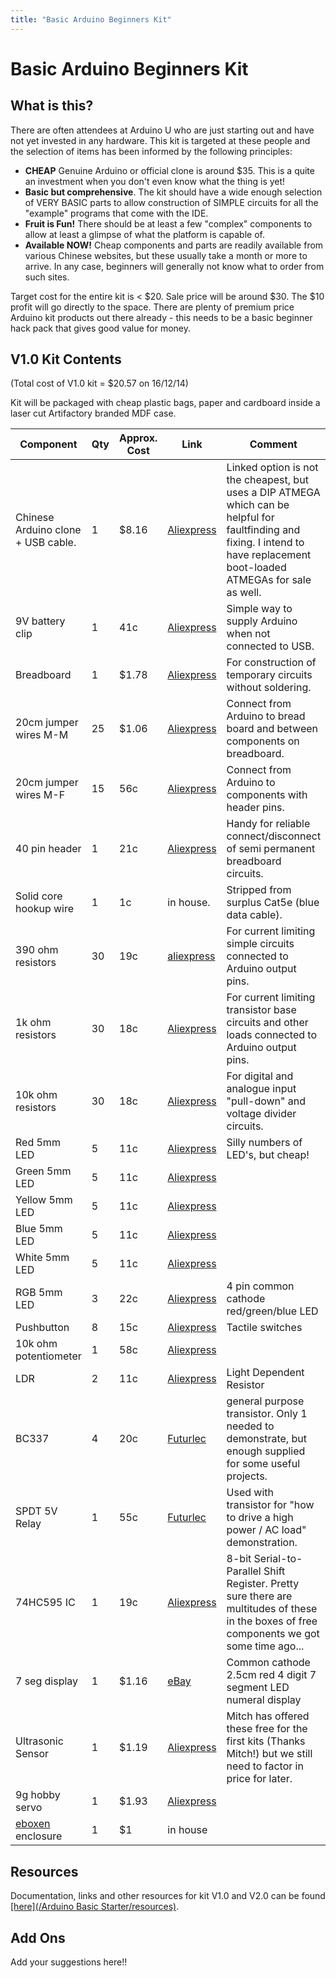 ```yaml
---
title: "Basic Arduino Beginners Kit"
---
```

# Basic Arduino Beginners Kit

## What is this?

There are often attendees at Arduino U who are just starting out and have not yet invested in any hardware. This kit is targeted at these people and the selection of items has been informed by the following principles:

-   **CHEAP** Genuine Arduino or official clone is around \$35. This is a quite an investment when you don't even know what the thing is yet!
-   **Basic but comprehensive**. The kit should have a wide enough selection of VERY BASIC parts to allow construction of SIMPLE circuits for all the "example" programs that come with the IDE.
-   **Fruit is Fun!** There should be at least a few "complex" components to allow at least a glimpse of what the platform is capable of.
-   **Available NOW!** Cheap components and parts are readily available from various Chinese websites, but these usually take a month or more to arrive. In any case, beginners will generally not know what to order from such sites.

Target cost for the entire kit is \< \$20. Sale price will be around \$30. The \$10 profit will go directly to the space. There are plenty of premium price Arduino kit products out there already - this needs to be a basic beginner hack pack that gives good value for money.

## V1.0 Kit Contents

(Total cost of V1.0 kit = \$20.57 on 16/12/14)

Kit will be packaged with cheap plastic bags, paper and cardboard inside a laser cut Artifactory branded MDF case.

| Component                            | Qty | Approx. Cost | Link                                                                                                                                                                                | Comment                                                                                                                                                                       |
|--------------------------------------|-----|--------------|-------------------------------------------------------------------------------------------------------------------------------------------------------------------------------------|-------------------------------------------------------------------------------------------------------------------------------------------------------------------------------|
| Chinese Arduino clone + USB cable.   | 1   | \$8.16       | [Aliexpress](http://www.aliexpress.com/item/Freeshipping-5sets-lot-UNO-R3-MEGA328P-ATMEGA16U2-for-Arduino-Compatible/1869681027.html)                                               | Linked option is not the cheapest, but uses a DIP ATMEGA which can be helpful for faultfinding and fixing. I intend to have replacement boot-loaded ATMEGAs for sale as well. |
| 9V battery clip                      | 1   | 41c          | [Aliexpress](http://www.aliexpress.com/item/Fast-shipping-UNO-R3-9V-Battery-Connector-9V-battery-clip-for-arduino-10pcs-lot-in-stock/1740915241.html)                               | Simple way to supply Arduino when not connected to USB.                                                                                                                       |
| Breadboard                           | 1   | \$1.78       | [Aliexpress](http://www.aliexpress.com/item/Free-Shipping-10pcs-Quality-mini-bread-board-breadboard-8-5CM-x-5-5CM-400-holes/1654282544.html)                                        | For construction of temporary circuits without soldering.                                                                                                                     |
| 20cm jumper wires M-M                | 25  | \$1.06       | [Aliexpress](http://www.aliexpress.com/item/Free-Shipping-400pcs-dupont-cable-jumper-wire-dupont-line-male-to-male-dupont-line-2-54MM/1886302509.html)                              | Connect from Arduino to bread board and between components on breadboard.                                                                                                     |
| 20cm jumper wires M-F                | 15  | 56c          | [Aliexpress](http://www.aliexpress.com/item/Free-Shipping-400pcs-dupont-cable-jumper-wire-dupont-line-male-to-female-dupont-line-2-54MM/1886265831.html)                            | Connect from Arduino to components with header pins.                                                                                                                          |
| 40 pin header                        | 1   | 21c          | [Aliexpress](http://www.aliexpress.com/item/40-pcs-40-Pin-2-54-mm-Male-Single-Row-Pin-Header-Strip-PCB-Free-Shipping/509414969.html)                                                | Handy for reliable connect/disconnect of semi permanent breadboard circuits.                                                                                                  |
| Solid core hookup wire               | 1   | 1c           | in house.                                                                                                                                                                           | Stripped from surplus Cat5e (blue data cable).                                                                                                                                |
| 390 ohm resistors                    | 30  | 19c          | [aliexpress](http://www.aliexpress.com/item/Free-Shipping-1000PCS-1-4W-Watt-390-ohm-390R-Metal-Film-Resistor-0-25W-1-ROHS/1880213747.html)                                          | For current limiting simple circuits connected to Arduino output pins.                                                                                                        |
| 1k ohm resistors                     | 30  | 18c          | [Aliexpress](http://www.aliexpress.com/item/Free-Shipping-1000pcs-1-4w-Metal-Film-Resistors-1K-ohm-1/1846207977.html)                                                               | For current limiting transistor base circuits and other loads connected to Arduino output pins.                                                                               |
| 10k ohm resistors                    | 30  | 18c          | [Aliexpress](http://www.aliexpress.com/item/Free-Shipping-1000pcs-1-4w-Metal-Film-Resistors-10K-ohm-1/1846193327.html)                                                              | For digital and analogue input "pull-down" and voltage divider circuits.                                                                                                      |
| Red 5mm LED                          | 5   | 11c          | [Aliexpress](http://www.aliexpress.com/item/Free-Shipping-500pcs-lot-5MM-LED-KIT-red-yellow-white-green-blue-led-diode-Water-Clear/1881759260.html)                                 | Silly numbers of LED's, but cheap!                                                                                                                                            |
| Green 5mm LED                        | 5   | 11c          | [Aliexpress](http://www.aliexpress.com/item/Free-Shipping-500pcs-lot-5MM-LED-KIT-red-yellow-white-green-blue-led-diode-Water-Clear/1881759260.html)                                 |                                                                                                                                                                               |
| Yellow 5mm LED                       | 5   | 11c          | [Aliexpress](http://www.aliexpress.com/item/Free-Shipping-500pcs-lot-5MM-LED-KIT-red-yellow-white-green-blue-led-diode-Water-Clear/1881759260.html)                                 |                                                                                                                                                                               |
| Blue 5mm LED                         | 5   | 11c          | [Aliexpress](http://www.aliexpress.com/item/Free-Shipping-500pcs-lot-5MM-LED-KIT-red-yellow-white-green-blue-led-diode-Water-Clear/1881759260.html)                                 |                                                                                                                                                                               |
| White 5mm LED                        | 5   | 11c          | [Aliexpress](http://www.aliexpress.com/item/Free-Shipping-500pcs-lot-5MM-LED-KIT-red-yellow-white-green-blue-led-diode-Water-Clear/1881759260.html)                                 |                                                                                                                                                                               |
| RGB 5mm LED                          | 3   | 22c          | [Aliexpress](http://www.aliexpress.com/item/Free-shipping-100pcs-lot-LED-5mm-RGB-Common-Anode-Common-Cathode-4Pin-Tri-Color-Emitting-Diodes/1569358580.html)                        | 4 pin common cathode red/green/blue LED                                                                                                                                       |
| Pushbutton                           | 8   | 15c          | [Aliexpress](http://www.aliexpress.com/item/100pcs-Tactile-Push-Button-Switch-Momentary-Tact-6x6x5mm-DIP-Through-Hole-4pin/1582090411.html)                                         | Tactile switches                                                                                                                                                              |
| 10k ohm potentiometer                | 1   | 58c          | [Aliexpress](http://www.aliexpress.com/item/10K-OHM-Linear-Taper-Potentiometer-Pot-B10K-10PCS/517986795.html)                                                                       |                                                                                                                                                                               |
| LDR                                  | 2   | 11c          | [Aliexpress](http://www.aliexpress.com/item/Free-Shipping-50-x-5528-Light-Dependent-Resistor-LDR-5MM-Photoresistor-wholesale-and-retail-Photoconductive-resistance/1882884848.html) | Light Dependent Resistor                                                                                                                                                      |
| BC337                                | 4   | 20c          | [Futurlec](http://www.futurlec.com.au/Components.jsp)                                                                                                                               | general purpose transistor. Only 1 needed to demonstrate, but enough supplied for some useful projects.                                                                       |
| SPDT 5V Relay                        | 1   | 55c          | [Futurlec](http://www.futurlec.com.au/Components.jsp)                                                                                                                               | Used with transistor for "how to drive a high power / AC load" demonstration.                                                                                                 |
| 74HC595 IC                           | 1   | 19c          | [Aliexpress](http://www.aliexpress.com/item/Free-Shipping-10PCS-SN74HC595N-74HC595N-74HC595-DIP-16/2038454736.html)                                                                 | 8-bit Serial-to-Parallel Shift Register. Pretty sure there are multitudes of these in the boxes of free components we got some time ago...                                    |
| 7 seg display                        | 1   | \$1.16       | [eBay](http://www.ebay.com.au/itm/10-Pcs-Common-Cathode-10-Pin-4-Bit-7-Segment-0-56-Red-LED-Display-Digital-Tube-/331236075515?ssPageName=ADME:L:OC:AU:3160)                        | Common cathode 2.5cm red 4 digit 7 segment LED numeral display                                                                                                                |
| Ultrasonic Sensor                    | 1   | \$1.19       | [Aliexpress](http://www.aliexpress.com/item/Free-Shipping-10pcs-Ultrasonic-Module-HC-SR04-Distance-Measuring-Transducer-Sensor-HC-SR04-HCSR04/2036101937.html)                      | Mitch has offered these free for the first kits (Thanks Mitch!) but we still need to factor in price for later.                                                               |
| 9g hobby servo                       | 1   | \$1.93       | [Aliexpress](http://www.aliexpress.com/item/Hot-sell-5X-SG90-9g-Mini-Micro-Servo-for-RC-for-RC-250-450-Helicopter-Airplane/1956963732.html)                                         |                                                                                                                                                                               |
| [eboxen](/projects/eboxen) enclosure | 1   | \$1          | in house                                                                                                                                                                            |                                                                                                                                                                               |

## Resources

Documentation, links and other resources for kit V1.0 and V2.0 can be found <u>[here](/Arduino Basic Starter/resources)</u>.

## Add Ons

Add your suggestions here!!
